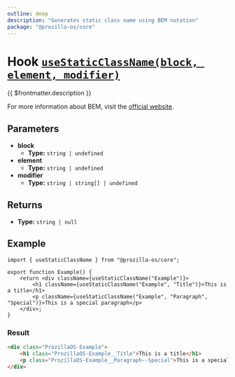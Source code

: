 ```yaml
---
outline: deep
description: "Generates static class name using BEM notation"
package: "@prozilla-os/core"
---
```


# Hook [`useStaticClassName(block, element, modifier)`](https://github.com/prozilla-os/ProzillaOS/blob/main/packages/core/src/hooks/_utils/classNames.ts)

{{ $frontmatter.description }}

For more information about BEM, visit the [official website](https://getbem.com/).

## Parameters

- **block**
  - **Type:** `string | undefined`
- **element**
  - **Type:** `string | undefined`
- **modifier**
  - **Type:** `string | string[] | undefined`

## Returns

- **Type:** `string | null`

## Example

```tsx
import { useStaticClassName } from "@prozilla-os/core";

export function Example() {
	return <div className={useStaticClassName("Example")}>
		<h1 className={useStaticClassName("Example", "Title")}>This is a title</h1>
		<p className={useStaticClassName("Example", "Paragraph", "Special")}>This is a special paragraph</p>
	</div>;
}
```

### Result

```html
<div class="ProzillaOS-Example">
	<h1 class="ProzillaOS-Example__Title">This is a title</h1>
	<p class="ProzillaOS-Example__Paragraph--Special">This is a special paragraph</p>
</div>
```

